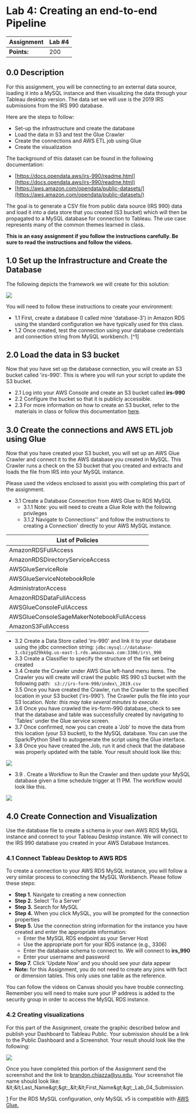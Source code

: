 # Lab 4: Creating an end-to-end Pipeline

| **Assignment** | Lab #4 |
| --- | --- |
| **Points:** | 200 |


## 0.0 Description

For this assignment, you will be connecting to an external data source, loading it into a MySQL instance and then visualizing the data through your Tableau desktop version. The data set we will use is the 2019 IRS submissions from the IRS 990 database.

Here are the steps to follow:

- Set-up the infrastructure and create the database
- Load the data in S3 and test the Glue Crawler
- Create the connections and AWS ETL job using Glue
- Create the visualization

The background of this dataset can be found in the following documentation:

- [https://docs.opendata.aws/irs-990/readme.html](https://docs.opendata.aws/irs-990/readme.html)
- [https://aws.amazon.com/opendata/public-datasets/](https://aws.amazon.com/opendata/public-datasets/)

The goal is to generate a CSV file from public data source (IRS 990) data and load it into a data store that you created (S3 bucket) which will then be propagated to a MySQL database for connection to Tableau. The use case represents many of the common themes learned in class.

**This is an easy assignment if you follow the instructions carefully. Be sure to read the instructions and follow the videos.**

## 1.0 Set up the Infrastructure and Create the Database

The following depicts the framework we will create for this solution:

![](RackMultipart20200801-4-1n0vaqj_html_612f00125c3da90.png)

You will need to follow these instructions to create your environment:

  * 1.1 First, create a database (I called mine &#39;database-3&#39;) in Amazon RDS using the standard configuration we have typically used for this class.
  * 1.2 Once created, test the connection using your database credentials and connection string from MySQL workbench. [^1]
  

## 2.0 Load the data in S3 bucket

Now that you have set up the database connection, you will create an S3 bucket called &#39;irs-990&#39;. This is where you will run your script to update the S3 bucket.

  * 2.1 Log into your AWS Console and create an S3 bucket called **irs-990**
  * 2.2 Configure the bucket so that it is publicly accessible.
  * 2.3 For more information on how to create an S3 bucket, refer to the materials in class or follow this documentation [here](https://docs.aws.amazon.com/AmazonS3/latest/gsg/CreatingABucket.html).

## 3.0 Create the connections and AWS ETL job using Glue

Now that you have created your S3 bucket, you will set up an AWS Glue Crawler and connect it to the AWS database you created in MySQL. This Crawler runs a check on the S3 bucket that you created and extracts and loads the file from IRS into your MySQL instance.

Please used the videos enclosed to assist you with completing this part of the assignment.

  * 3.1 Create a Database Connection from AWS Glue to RDS MySQL
    * 3.1.1 Note: you will need to create a Glue Role with the following privileges
    * 3.1.2 Navigate to Connections'' and follow the instructions to creating a Connection' directly to your AWS MySQL instance.

| List of Policies |
| --- |
| AmazonRDSFullAccess |
| AmazonRDSDirectoryServiceAccess |
| AWSGlueServiceRole |
| AWSGlueServiceNotebookRole |
| AdministratorAccess |
| AmazonRDSDataFullAccess |
| AWSGlueConsoleFullAccess |
| AWSGlueConsoleSageMakerNotebookFullAccess |
| AmazonS3FullAccess |

  * 3.2 Create a Data Store called &#39;irs-990&#39; and link it to your database using the jdbc connection string:
  ```jdbc:mysql://database-3.cbzjgd29kkbg.us-east-1.rds.amazonaws.com:3306/irs\_990 ```
  * 3.3 Create a Classifier to specify the structure of the file set being created
  * 3.4 Create the Crawler under AWS Glue left-hand menu items. The Crawler you will create will crawl the public IRS 990 s3 bucket with the following path:
         ``` s3://irs-form-990/index\_2019.csv``` 
  * 3.5 Once you have created the Crawler, run the Crawler to the specified location in your S3 bucket (&#39;irs-990&#39;). The Crawler pulls the file into your S3 location. <i> Note: this may take several minutes to execute.</i>
  * 3.6 Once you have crawled the irs-form-990 database, check to see that the database and table was successfully created by navigating to &#39;Tables&#39; under the Glue service screen.
  * 3.7  Once confirmed, now you can create a &#39;Job&#39; to move the data from this location (your S3 bucket), to the MySQL database. You can use the Spark/Python Shell to autogenerate the script using the Glue interface.
  * 3.8 Once you have created the Job, run it and check that the database was properly updated with the table. Your result should look like this:

![](RackMultipart20200801-4-1n0vaqj_html_a50b69e9f42b6c40.gif)

  * 3.9 . Create a Workflow to Run the Crawler and then update your MySQL database given a time schedule trigger at 11 PM. The workflow would look like this.

![](RackMultipart20200801-4-1n0vaqj_html_2ab57f391e4d470b.gif)


## 4.0 Create Connection and Visualization

Use the database file to create a schema in your own AWS RDS MySQL instance and connect to your Tableau Desktop instance. We will connect to the IRS 990 database you created in your AWS Database Instances.

### 4.1 Connect Tableau Desktop to AWS RDS

To create a connection to your AWS RDS MySQL instance, you will follow a very similar process to connecting the MySQL Workbench. Please follow these steps:

- **Step 1.** Navigate to creating a new connection
- **Step 2.** Select &#39;To a Server&#39;
- **Step 3.** Search for MySQL
- **Step 4.** When you click MySQL, you will be prompted for the connection properties
- **Step 5.** Use the connection string information for the instance you have created and enter the appropriate information:
  - Enter the MySQL RDS endpoint as your Server Host
  - Use the appropriate port for your RDS instance (e.g., 3306)
  - Enter the database schema to connect to. We will connect to **irs\_990**
  - Enter your username and password
- **Step 7.** Click &#39;Update Now&#39; and you should see your data appear
- **Note:** for this Assignment, you do not need to create any joins with fact or dimension tables. This only uses one table as the reference.

You can follow the videos on Canvas should you have trouble connecting. Remember you will need to make sure your IP address is added to the security group in order to access the MySQL RDS instance.

### 4.2 Creating visualizations

For this part of the Assignment, create the graphic described below and publish your Dashboard to Tableau Public. Your submission should be a link to the Public Dashboard and a Screenshot. Your result should look like the following:

![](RackMultipart20200801-4-1n0vaqj_html_10c4a961b3bd77d1.gif)

Once you have completed this portion of the Assignment send the screenshot and the link to [brandon.chiazza@yu.edu](mailto:brandon.chiazza@yu.edu). Your screenshot file name should look like: \&lt;\&lt;Last\_Name\&gt;\&gt;\_\&lt;\&lt;First\_Name\&gt;\&gt;\_Lab\_04\_Submission.

[1](#sdfootnote1anc) For the RDS MySQL configuration, only MySQL v5 is compatible with [AWS Glue.](https://forums.aws.amazon.com/thread.jspa?threadID=306814)

